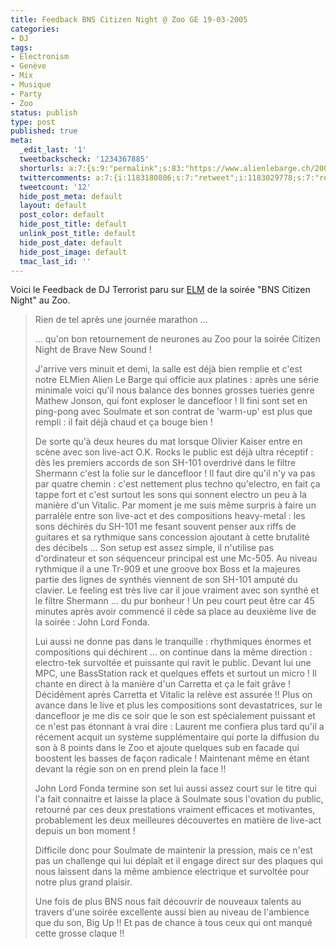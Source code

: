 ```yaml
---
title: Feedback BNS Citizen Night @ Zoo GE 19-03-2005
categories:
- DJ
tags:
- Electronism
- Genève
- Mix
- Musique
- Party
- Zoo
status: publish
type: post
published: true
meta:
  _edit_last: '1'
  tweetbackscheck: '1234367885'
  shorturls: a:7:{s:9:"permalink";s:83:"https://www.alienlebarge.ch/2005/03/19/feedback-bns-citizen-night-zoo-ge-19-03-2005/";s:7:"tinyurl";s:25:"https://tinyurl.com/cfl2r7";s:4:"isgd";s:17:"https://is.gd/izBH";s:5:"bitly";s:18:"https://bit.ly/l2xI";s:5:"snipr";s:22:"https://snipr.com/be616";s:5:"snurl";s:22:"https://snurl.com/be616";s:7:"snipurl";s:24:"https://snipurl.com/be616";}
  twittercomments: a:7:{i:1183180806;s:7:"retweet";i:1183029778;s:7:"retweet";i:1182096918;s:7:"retweet";i:1182060864;s:7:"retweet";i:1182027455;s:7:"retweet";i:1182021811;s:7:"retweet";i:1182021808;s:7:"retweet";}
  tweetcount: '12'
  hide_post_meta: default
  layout: default
  post_color: default
  hide_post_title: default
  unlink_post_title: default
  hide_post_date: default
  hide_post_image: default
  tmac_last_id: ''
---
```

Voici le Feedback de DJ Terrorist paru sur <a title="L'article sur electronim.net" href="https://electronism.net/modules.php?op=modload&amp;name=News&amp;file=article&amp;sid=3736">ELM</a> de la soirée "BNS Citizen Night" au Zoo.

<!--more-->
<blockquote>Rien de tel après une journée marathon ...

... qu'on bon retournement de neurones au Zoo pour la soirée Citizen Night de Brave New Sound !

J'arrive vers minuit et demi, la salle est déjà bien remplie et c'est notre ELMien Alien Le Barge qui officie aux platines : après une série minimale voici qu'il nous balance des bonnes grosses tueries genre Mathew Jonson, qui font exploser le dancefloor ! Il fini sont set en ping-pong avec Soulmate et son contrat de 'warm-up' est plus que rempli : il fait déjà chaud et ça bouge bien !

De sorte qu'à deux heures du mat lorsque Olivier Kaiser entre en scène avec son live-act O.K. Rocks le public est déjà ultra réceptif : dès les premiers accords de son SH-101 overdrivé dans le filtre Shermann c'est la folie sur le dancefloor !
Il faut dire qu'il n'y va pas par quatre chemin : c'est nettement plus techno qu'electro, en fait ça tappe fort et c'est surtout les sons qui sonnent electro un peu à la manière d'un Vitalic. Par moment je me suis même surpris à faire un parralèle entre son live-act et des compositions heavy-metal : les sons déchirés du SH-101 me fesant souvent penser aux riffs de guitares et sa rythmique sans concession ajoutant à cette brutalité des décibels ...
Son setup est assez simple, il n'utilise pas d'ordinateur et son séquenceur principal est une Mc-505. Au niveau rythmique il a une Tr-909 et une groove box Boss et la majeures partie des lignes de synthés viennent de son SH-101 amputé du clavier. Le feeling est très live car il joue vraiment avec son synthé et le filtre Shermann ... du pur bonheur !
Un peu court peut être car 45 minutes après avoir commencé il cède sa place au deuxième live de la soirée : John Lord Fonda.

Lui aussi ne donne pas dans le tranquille : rhythmiques énormes et compositions qui déchirent ... on continue dans la même direction : electro-tek survoltée et puissante qui ravit le public.
Devant lui une MPC, une BassStation rack et quelques effets et surtout un micro ! Il chante en direct à la manière d'un Carretta et ça le fait grâve ! Décidément après Carretta et Vitalic la relève est assurée !!
Plus on avance dans le live et plus les compositions sont devastatrices, sur le dancefloor je me dis ce soir que le son est spécialement puissant et ce n'est pas étonnant à vrai dire : Laurent me confiera plus tard qu'il a récement acquit un système supplémentaire qui porte la diffusion du son à 8 points dans le Zoo et ajoute quelques sub en facade qui boostent les basses de façon radicale !
Maintenant même en étant devant la régie son on en prend plein la face !!

John Lord Fonda termine son set lui aussi assez court sur le titre qui l'a fait connaitre et laisse la place à Soulmate sous l'ovation du public, retourné par ces deux prestations vraiment efficaces et motivantes, probablement les deux meilleures découvertes en matière de live-act depuis un bon moment !

Difficile donc pour Soulmate de maintenir la pression, mais ce n'est pas un challenge qui lui déplaît et il engage direct sur des plaques qui nous laissent dans la même ambience electrique et survoltée pour notre plus grand plaisir.

Une fois de plus BNS nous fait découvrir de nouveaux talents au travers d'une soirée excellente aussi bien au niveau de l'ambience que du son, Big Up !! Et pas de chance à tous ceux qui ont manqué cette grosse claque !!</blockquote>
